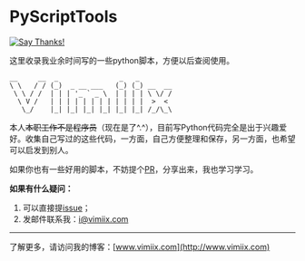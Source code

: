 # PyScriptTools

[![Say Thanks!](https://img.shields.io/badge/Say%20Thanks-!-1EAEDB.svg)](https://saythanks.io/to/vimiix)

这里收录我业余时间写的一些python脚本，方便以后查阅使用。

```
__     __  _               _   _
\ \   / / (_)  _ __ ___   (_) (_) __  __
 \ \ / /  | | | '_ ` _ \  | | | | \ \/ /
  \ V /   | | | | | | | | | | | |  >  <
   \_/    |_| |_| |_| |_| |_| |_| /_/\_\
```


本人~~本职工作不是程序员~~（现在是了^.^），目前写Python代码完全是出于兴趣爱好。收集自己写过的这些代码，一方面，自己方便整理和保存，另一方面，也希望可以启发到别人。

如果你也有一些好用的脚本，不妨提个[PR](https://github.com/vimiix/Py-Script-Tools/pulls)，分享出来，我也学习学习。

**如果有什么疑问：**

1. 可以直接提[issue](https://github.com/vimiix/Py-Script-Tools/issues/new)；
2. 发邮件联系我：[i@vimiix.com](mailto:i@vimiix.com)

<hr>

了解更多，请访问我的博客：[www.vimiix.com](http://www.vimiix.com)
